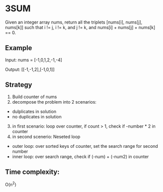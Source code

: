 # 3SUM
Given an integer array nums, return all the triplets [nums[i], nums[j], nums[k]] such that i != j, i != k, and j != k, and nums[i] + nums[j] + nums[k] == 0.
## Example
Input: nums = [-1,0,1,2,-1,-4]

Output: [[-1,-1,2],[-1,0,1]]

## Strategy
1. Build counter of nums
2. decompose the problem into 2 scenarios:
 - dulplicates in solution
 - no duplicates in solution
3. in first scenario: loop over counter, if count > 1, check if -number * 2 in counter
4. in second scenerio:  Neseted loop
 - outer loop: over sorted keys of counter, set the search range for second number 
 - inner loop: over search range, check if (-num) + (-num2) in counter

## Time complexity:
O(n<sup>2</sup>)
